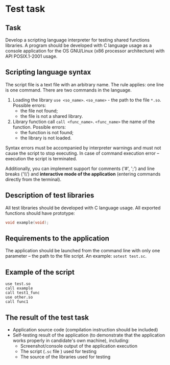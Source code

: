 ﻿# Test task

## Task

Develop a scripting language interpreter for testing shared functions libraries. A program should be developed with C language usage as a console application for the OS GNU/Linux (x86 processor architecture) with API POSIX.1-2001 usage.

## Scripting language syntax

The script file is a text file with an arbitrary name. The rule applies: one line is one command.
There are two commands in the language.

1. Loading the library `use <so_name>`. `<so_name>` - the path to the file `*.so`. Possible errors:
    - the file not found;
    - the file is not a shared library.
2. Library function call `call <func_name>`. `<func_name>` the name of the function. Possible errors:
    - the function is not found;
    - the library is not loaded.

Syntax errors must be accompanied by interpreter warnings and must not cause the script to stop executing. In case of command execution error – execution the script is terminated.

Additionally, you can implement support for comments ('#', ';') and line breaks ('\\\\') and **interactive mode of the application** (entering commands directly from the terminal).

## Description of test libraries

All test libraries should be developed with C language usage. All exported functions should have prototype:

```c
void example(void);
```

## Requirements to the application

The application should be launched from the command line with only one parameter – the path to the file script.
An example: `sotest test.sc`.

## Example of the script

```
use test.so
call example
call test1_func
use other.so
call func1
```

## The result of the test task

- Application source code (compilation instruction should be included)
- Self-testing result of the application (to demonstrate that the application works properly in candidate's own machine), including:
    - Screenshot/console output of the application execution
    - The script (`.sc` file ) used for testing
    - The source of the libraries used for testing
